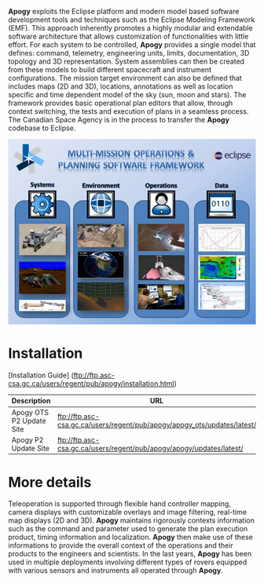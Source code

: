 **Apogy** exploits the Eclipse platform and modern model based software development tools and techniques such as the Eclipse Modeling Framework (EMF). This approach inherently promotes a highly modular and extendable software architecture that allows customization of functionalities with little effort. For each system to be controlled, **Apogy** provides a single model that defines: command, telemetry, engineering units, limits, documentation, 3D topology and 3D representation. System assemblies can then be created from these models to build different spacecraft and instrument configurations. The mission target environment can also be defined that includes maps (2D and 3D), locations, annotations as well as location specific and time dependent model of the sky (sun, moon and stars). The framework provides basic operational plan editors that allow, through context switching, the tests and execution of plans in a seamless process. The Canadian Space Agency is in the process to transfer the **Apogy** codebase to Eclipse.


![Apogy Overview](/doc/org.eclipse.symphony.doc/resources/main/apogy_overview.jpg "Apogy Overview")

# Installation #
[Installation Guide] (ftp://ftp.asc-csa.gc.ca/users/regent/pub/apogy/installation.html)


Description               | URL
------------------------- | -------------
Apogy OTS P2 Update Site  | ftp://ftp.asc-csa.gc.ca/users/regent/pub/apogy/apogy_ots/updates/latest/
Apogy P2 Update Site  | ftp://ftp.asc-csa.gc.ca/users/regent/pub/apogy/apogy/updates/latest/

# More details #
Teleoperation is supported through flexible hand controller mapping, camera displays with customizable overlays and image filtering, real-time map displays (2D and 3D). **Apogy** maintains rigorously contexts information such as the command and parameter used to generate the plan execution product, timing information and localization. **Apogy** then make use of these informations to provide the overall context of the operations and their products to the engineers and scientists. In the last years, **Apogy** has been used in multiple deployments involving different types of rovers equipped with various sensors and instruments all operated through **Apogy**.